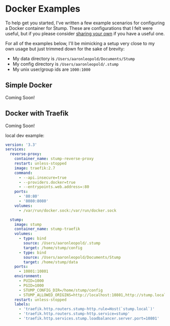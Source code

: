# Docker Examples

To help get you started, I've written a few example scenarios for configuring a Docker container for Stump. These are configurations that I felt were useful, but if you please consider [sharing your own](https://github.com/aaronleopold/stump/issues/new/choose) if you have a useful one.

For all of the examples below, I'll be mimicking a setup very close to my own usage but just trimmed down for the sake of brevity:

- My data directory is `/Users/aaronleopold/Documents/Stump`
- My config directory is `/Users/aaronleopold/.stump`
- My unix user/group ids are `1000:1000`

## Simple Docker

Coming Soon!

## Docker with Traefik

Coming Soon!

local dev example:

```yaml
version: '3.3'
services:
  reverse-proxy:
    container_name: stump-reverse-proxy
    restart: unless-stopped
    image: traefik:2.7
    command:
      - --api.insecure=true
      - --providers.docker=true
      - --entrypoints.web.address=:80
    ports:
      - '80:80'
      - '8080:8080'
    volumes:
      - /var/run/docker.sock:/var/run/docker.sock

  stump:
    image: stump
    container_name: stump-traefik
    volumes:
      - type: bind
        source: /Users/aaronleopold/.stump
        target: /home/stump/config
      - type: bind
        source: /Users/aaronleopold/Documents/Stump
        target: /home/stump/data
    ports:
      - 10801:10801
    environment:
      - PUID=1000
      - PGID=1000
      - STUMP_CONFIG_DIR=/home/stump/config
      - STUMP_ALLOWED_ORIGINS=http://localhost:10801,http://stump.local
    restart: unless-stopped
    labels:
      - 'traefik.http.routers.stump-http.rule=Host(`stump.local`)'
      - 'traefik.http.routers.stump-http.service=stump'
      - 'traefik.http.services.stump.loadbalancer.server.port=10801'
```
